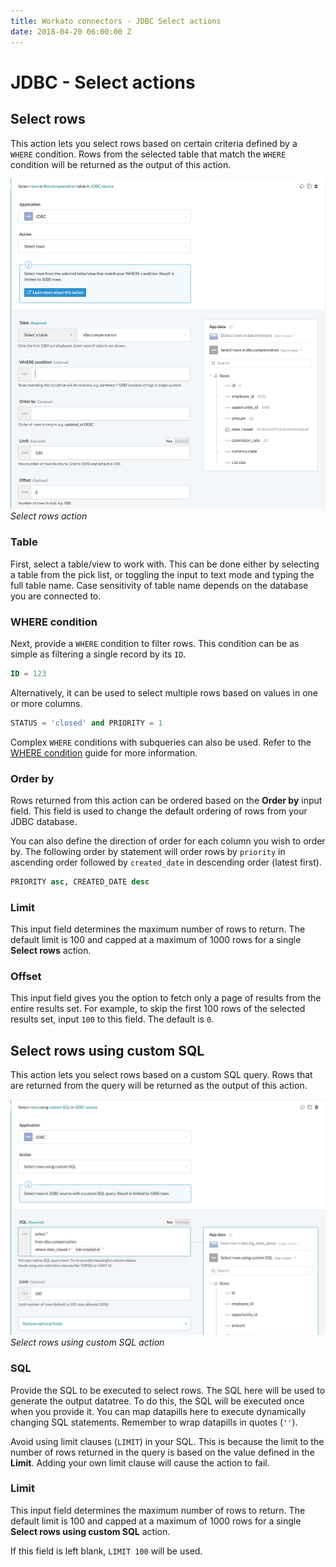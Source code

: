 ```yaml
---
title: Workato connectors - JDBC Select actions
date: 2018-04-20 06:00:00 Z
---
```


# JDBC - Select actions

## Select rows
This action lets you select rows based on certain criteria defined by a ` WHERE` condition. Rows from the selected table that match the `WHERE` condition will be returned as the output of this action.

![Select rows action](/assets/images/jdbc/select-rows-action.png)
*Select rows action*

### Table
First, select a table/view to work with. This can be done either by selecting a table from the pick list, or toggling the input to text mode and typing the full table name. Case sensitivity of table name depends on the database you are connected to.

### WHERE condition
Next, provide a `WHERE` condition to filter rows. This condition can be as simple as filtering a single record by its `ID`.

```sql
ID = 123
```

Alternatively, it can be used to select multiple rows based on values in one or more columns.

```sql
STATUS = 'closed' and PRIORITY = 1
```

Complex `WHERE` conditions with subqueries can also be used. Refer to the [WHERE condition](/connectors/jdbc.md#where-condition) guide for more information.

### Order by
Rows returned from this action can be ordered based on the **Order by** input field. This field is used to change the default ordering of rows from your JDBC database.

You can also define the direction of order for each column you wish to order by. The following order by statement will order rows by `priority` in ascending order followed by `created_date` in descending order (latest first).

```sql
PRIORITY asc, CREATED_DATE desc
```

### Limit
This input field determines the maximum number of rows to return. The default limit is 100 and capped at a maximum of 1000 rows for a single **Select rows** action.

### Offset
This input field gives you the option to fetch only a page of results from the entire results set. For example, to skip the first 100 rows of the selected results set, input `100` to this field. The default is `0`.

## Select rows using custom SQL
This action lets you select rows based on a custom SQL query. Rows that are returned from the query will be returned as the output of this action.

![Select rows using custom SQL action](/assets/images/jdbc/custom-sql-action.png)
*Select rows using custom SQL action*

### SQL
Provide the SQL to be executed to select rows. The SQL here will be used to generate the output datatree. To do this, the SQL will be executed once when you provide it. You can map datapills here to execute dynamically changing SQL statements. Remember to wrap datapills in quotes (`''`).

Avoid using limit clauses (`LIMIT`) in your SQL. This is because the limit to the number of rows returned in the query is based on the value defined in the **Limit**. Adding your own limit clause will cause the action to fail.

### Limit
This input field determines the maximum number of rows to return. The default limit is 100 and capped at a maximum of 1000 rows for a single **Select rows using custom SQL** action.

If this field is left blank, `LIMIT 100` will be used.
